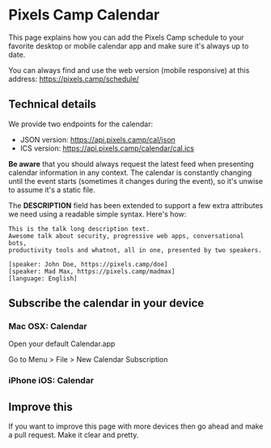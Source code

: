# Pixels Camp Calendar

This page explains how you can add the Pixels Camp schedule to your favorite desktop or mobile calendar app and make sure it's always up to date.

You can always find and use the web version (mobile responsive) at this address: https://pixels.camp/schedule/

## Technical details

We provide two endpoints for the calendar:

 * JSON version: https://api.pixels.camp/cal/json
 * ICS version: https://api.pixels.camp/calendar/cal.ics

**Be aware** that you should always request the latest feed when presenting calendar information in any context. The calendar is constantly changing until the event starts (sometimes it changes during the event), so it's unwise to assume it's a static file.

The **DESCRIPTION** field has been extended to support a few extra attributes we need using a readable simple syntax. Here's how:

```
This is the talk long description text.
Awesome talk about security, progressive web apps, conversational bots,
productivity tools and whatnot, all in one, presented by two speakers.

[speaker: John Doe, https://pixels.camp/doe]
[speaker: Mad Max, https://pixels.camp/madmax]
[language: English]
```

## Subscribe the calendar in your device

### Mac OSX: Calendar

Open your default Calendar.app

Go to Menu > File > New Calendar Subscription



### iPhone iOS: Calendar

## Improve this

If you want to improve this page with more devices then go ahead and make a pull request. Make it clear and pretty.

